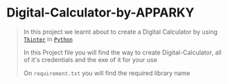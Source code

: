 # Digital-Calculator-by-APPARKY

> In this project we learnt about to create a Digital Calculator by using [`Tkinter`](https://docs.python.org/3/library/tkinter.html) in [`Python`](https://www.python.org/)
> 
> In this Project file you will find the way to create Digital-Calculator, all of it's credentials and the exe of it for your use
> 
> 
> On `requirement.txt` you will find the required library name